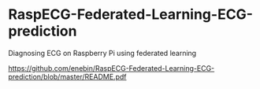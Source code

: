 # RaspECG-Federated-Learning-ECG-prediction
Diagnosing ECG on Raspberry Pi using federated learning

https://github.com/enebin/RaspECG-Federated-Learning-ECG-prediction/blob/master/README.pdf
